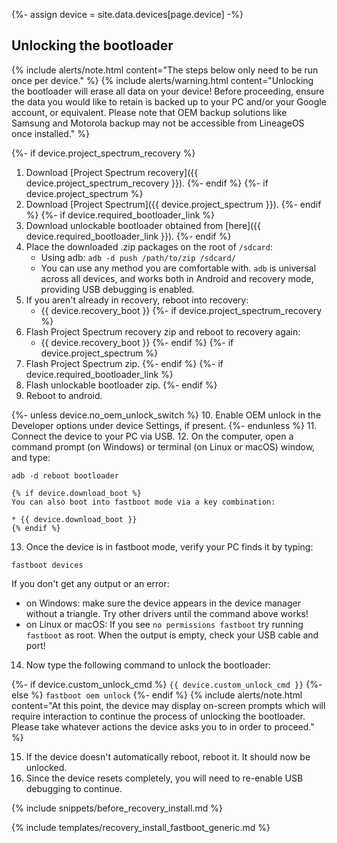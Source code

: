 {%- assign device = site.data.devices[page.device] -%}

## Unlocking the bootloader

{% include alerts/note.html content="The steps below only need to be run once per device." %}
{% include alerts/warning.html content="Unlocking the bootloader will erase all data on your device!
Before proceeding, ensure the data you would like to retain is backed up to your PC and/or your Google account, or equivalent. Please note that OEM backup solutions like Samsung and Motorola backup may not be accessible from LineageOS once installed." %}

{%- if device.project_spectrum_recovery %}
1. Download [Project Spectrum recovery]({{ device.project_spectrum_recovery }}).
{%- endif %}
{%- if device.project_spectrum %}
2. Download [Project Spectrum]({{ device.project_spectrum }}).
{%- endif %}
{%- if device.required_bootloader_link %}
3. Download unlockable bootloader obtained from [here]({{ device.required_bootloader_link }}).
{%- endif %}
4. Place the downloaded .zip packages on the root of `/sdcard`:
    * Using adb: `adb -d push /path/to/zip /sdcard/`
    * You can use any method you are comfortable with. `adb` is universal across all devices, and works both in Android and recovery mode, providing
        USB debugging is enabled.
5. If you aren't already in recovery, reboot into recovery:
    * {{ device.recovery_boot }}
{%- if device.project_spectrum_recovery %}
6. Flash Project Spectrum recovery zip and reboot to recovery again:
    * {{ device.recovery_boot }}
{%- endif %}
{%- if device.project_spectrum %}
7. Flash Project Spectrum zip.
{%- endif %}
{%- if device.required_bootloader_link %}
8. Flash unlockable bootloader zip.
{%- endif %}
9. Reboot to android.

{%- unless device.no_oem_unlock_switch %}
10. Enable OEM unlock in the Developer options under device Settings, if present.
{%- endunless %}
11. Connect the device to your PC via USB.
12. On the computer, open a command prompt (on Windows) or terminal (on Linux or macOS) window, and type:
```
adb -d reboot bootloader
```
    {% if device.download_boot %}
    You can also boot into fastboot mode via a key combination:

    * {{ device.download_boot }}
    {% endif %}
13. Once the device is in fastboot mode, verify your PC finds it by typing:
```
fastboot devices
```
  If you don't get any output or an error:
   * on Windows: make sure the device appears in the device manager without a triangle. Try other drivers until the command above works!
   * on Linux or macOS: If you see `no permissions fastboot` try running `fastboot` as root. When the output is empty, check your USB cable and port!
14. Now type the following command to unlock the bootloader:

{%- if device.custom_unlock_cmd %}
    ```
{{ device.custom_unlock_cmd }}
    ```
{%- else %}
    ```
fastboot oem unlock
    ```
{%- endif %}
    {% include alerts/note.html content="At this point, the device may display on-screen prompts which will require interaction to continue the process of unlocking the bootloader. Please take whatever actions the device asks you to in order to proceed." %}

15. If the device doesn't automatically reboot, reboot it. It should now be unlocked.
16. Since the device resets completely, you will need to re-enable USB debugging to continue.

{% include snippets/before_recovery_install.md %}

{% include templates/recovery_install_fastboot_generic.md %}
